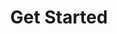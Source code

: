 ---
home: true
title: Get Started
heroImage: "logo.svg"
actions:
  - text: Introduction
    link: /Introduction.html
    type: primary

  - text: Github
    link: https://github.com/mohamadhpp/chartjs-plugin-draggable-select-range
    type: secondary

  - text: Online Demo
    link: https://codepen.io/mohamadhpp/pen/YzoMJpo
    type: secondary

features:
  - title: Select Custom Range
    details: You can use the mouse to select the desired interval on the chart.
  - title: Mouse or Data Select
    details: In addition to selecting on the chart, it is possible to select the range in text form so that the selected range is displayed on the chart.
  - title: Easy Select
    details: While moving the mouse, you can see the value you are on and leave the mouse there.

footer: MIT Licensed | Copyright © 2024
---